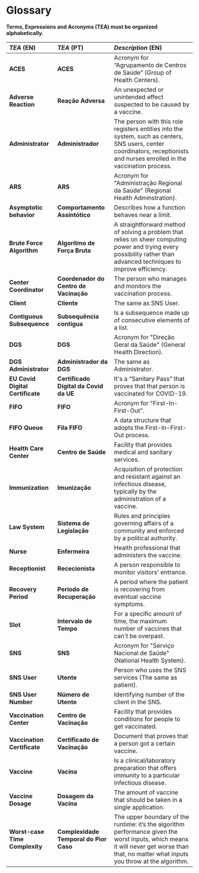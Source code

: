 # Glossary

**Terms, Expressions and Acronyms (TEA) must be organized alphabetically.**

| **_TEA_** (EN)                   | **_TEA_** (PT)                         | **_Description_** (EN)                                                                                                                                                                     |
| :------------------------------- | :------------------------------------- | :----------------------------------------------------------------------------------------------------------------------------------------------------------------------------------------- |
| **ACES**                         | **ACES**                               | Acronym for “Agrupamento de Centros de Saúde” (Group of Health Centers).                                                                                                                   |
| **Adverse Reaction**             | **Reação Adversa**                     | An unexpected or unintended effect suspected to be caused by a vaccine.                                                                                                                    |
| **Administrator**                | **Administrador**                      | The person with this role registers entities into the system, such as centers, SNS users, center coordinators, receptionists and nurses enrolled in the vaccination process.               |
| **ARS**                          | **ARS**                                | Acronym for "Administração Regional da Saúde" (Regional Health Adminstration).                                                                                                             |
| **Asymptotic behavior**          | **Comportamento Assintótico**          | Describes how a function behaves near a limit.                                                                                                                                             |
| **Brute Force Algorithm**        | **Algorítmo de Força Bruta**           | A straightforward method of solving a problem that relies on sheer computing power and trying every possibility rather than advanced techniques to improve efficiency.                     |
| **Center Coordinator**           | **Coordenador do Centro de Vacinação** | The person who manages and monitors the  vaccination process.                                                                                                                              |
| **Client**                       | **Cliente**                            | The same as SNS User.                                                                                                                                                                      |
| **Contiguous Subsequence**       | **Subsequência contígua**              | Is a subsequence made up of consecutive elements of a list.                                                                                                                                |
| **DGS**                          | **DGS**                                | Acronym for "Direção Geral da Saúde" (General Health Direction).                                                                                                                           |
| **DGS Administrator**            | **Administrador da DGS**               | The same as Administrator.                                                                                                                                                                 |
| **EU Covid Digital Certificate** | **Certificado Digital da Covid da UE** | It's a “Sanitary Pass” that proves that that person is vaccinated for COVID-19.                                                                                                            |
| **FIFO**                         | **FIFO**                               | Acronym for "First-In-First-Out".                                                                                                                                                          |
| **FIFO Queue**                   | **Fila FIFO**                          | A data structure that adopts the First-In-First-Out process.                                                                                                                               |
| **Health Care Center**           | **Centro de Saúde**                    | Facility that provides medical and sanitary services.                                                                                                                                      |
| **Immunization**                 | **Imunização**                         | Acquisition of protection and resistant against an infectious disease, typically by the administration of a vaccine.                                                                       |
| **Law System**                   | **Sistema de Legislação**              | Rules and principles governing affairs of a community and enforced by a political authority.                                                                                               |
| **Nurse**                        | **Enfermeira**                         | Health professional that administers the vaccine.                                                                                                                                          |
| **Receptionist**                 | **Rececionista**                       | A person responsible to monitor visitors' entrance.                                                                                                                                        |
| **Recovery Period**              | **Período de Recuperação**             | A period where the patient is recovering from eventual vaccine symptoms.                                                                                                                   |
| **Slot**                         | **Intervalo de Tempo**                 | For a specific amount of time, the maximum number of vaccines that can't be overpast.                                                                                                      |
| **SNS**                          | **SNS**                                | Acronym for "Serviço Nacional de Saúde" (National Health System).                                                                                                                          |
| **SNS User**                     | **Utente**                             | Person who uses the SNS services (The same as patient).                                                                                                                                    |
| **SNS User Number**              | **Número de Utente**                   | Identifying number of the client in the SNS.                                                                                                                                               |
| **Vaccination Center**           | **Centro de Vacinação**                | Facility that provides conditions for people to get vaccinated.                                                                                                                            |
| **Vaccination Certificate**      | **Certificado de Vacinação**           | Document that proves that a person got a certain vaccine.                                                                                                                                  |
| **Vaccine**                      | **Vacina**                             | Is a clinical/laboratory preparation that offers immunity to a particular infectious disease.                                                                                              |
| **Vaccine Dosage**               | **Dosagem da Vacina**                  | The amount of vaccine that should be taken in a single application.                                                                                                                        |
| **Worst-case Time Complexity**   | **Complexidade Temporal do Pior Caso** | The upper boundary of the runtime: it’s the algorithm performance given the worst inputs, which means it will never get worse than that, no matter what inputs you throw at the algorithm. |
